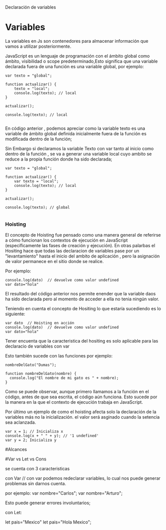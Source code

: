 Declaración de variables


# Variables
La variables en Js son contenedores para almacenar información que vamos a utilizar posteriormente.

JavaScript es un lenguaje de programación con el ámbito global como ámbito, visibilidad o scope predeterminado,Esto significa que una variable declarada fuera de una función es una variable global, por ejemplo:


`````````
var texto = "global";

function actualizar() {
    texto = "local";
    console.log(texto); // local
}

actualizar();

console.log(texto); // local


`````````

En código anterior , podemos apreciar como la variable texto es una variable de ámbito global definida inicialmente fuera de la función es modificada dentro de la función;

Sin Embargo si declaramos la variable Texto con var tanto al inicio como dentro de la función , se va a generar una variable local cuyo ambito se reduce a la propia función donde ha sido declarada;


`````````
var texto = "global";

function actualizar() {
    var texto = "local";
    console.log(texto); // local
}

actualizar();

console.log(texto); // global


`````````











### Hoisting
El concepto de Hoisting fue pensado como una manera general de referirse a cómo funcionan los contextos de ejecución en JavaScript (específicamente las fases de creación y ejecución). En otras palarbas el Hositing hace que todas las declaracion de variables pase por un "levantamiento" hasta el inicio del ambito de aplicación , pero la asignación de valor permanece en el sitio donde se realice. 

Por ejemplo:

`````````
console.log(dato)  // devuelve como valor undefined
var dato="hola"

`````````
El resultado del código anterior nos permite enender que la variable daos ha sido declarada pero al momento de acceder a ella no tenia ningún valor.

Teniendo en cuenta el concepto de Hositing lo que estaría sucediendo es lo siguiente:

`````````
var dato  // Hoisting en acción
console.log(dato)  // devuelve como valor undefined
var dato="hola"

`````````

Tener encuenta que la caracteristica del hositing es solo aplicable para las declaracio de variables con var

Esto también sucede con las funciones por ejemplo:


`````````
nombreDelGato("Dumas");

function nombreDelGato(nombre) { 
  console.log("El nombre de mi gato es " + nombre);
}

`````````

Como se puede observar, aunque primero llamamos a la función en el código, antes de que sea escrita, el código aún funciona. Esto sucede por la manera en la que el contexto de ejecución trabaja en JavaScript. 


Por último un ejemplo de como el hoisting afecta solo la declaración de la variables más no la inicialización. el valor será asginado cuando la setencia sea aclanzada.


`````````
var x = 1; // Inicializa x
console.log(x + " " + y); // '1 undefined'
var y = 2; Inicializa y

`````````




#Alcances

#Var vs Let vs Cons

se cuenta con 3 caracteristicas

con Var
// con var podemos redeclarar variables, lo cual nos puede generar problemas sin darnos cuenta.

por ejemplo:
var nombre="Carlos";
var nombre="Arturo";

Esto puede generar errores involuntarios;



con Let:

let pais="Mexico"
let pais="Hola Mexico";

